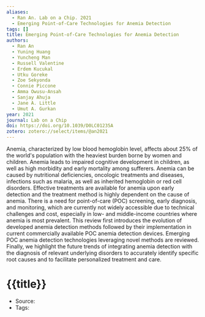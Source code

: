 ```yaml
---
aliases:
  - Ran An. Lab on a Chip. 2021
  - Emerging Point-of-Care Technologies for Anemia Detection
tags: []
title: Emerging Point-of-Care Technologies for Anemia Detection
authors:
  - Ran An
  - Yuning Huang
  - Yuncheng Man
  - Russell Valentine
  - Erdem Kucukal
  - Utku Goreke
  - Zoe Sekyonda
  - Connie Piccone
  - Amma Owusu-Ansah
  - Sanjay Ahuja
  - Jane A. Little
  - Umut A. Gurkan
year: 2021
journal: Lab on a Chip
doi: https://doi.org/10.1039/D0LC01235A
zotero: zotero://select/items/@an2021
---
```

<!-- START_ABSTRACT -->
Anemia, characterized by low blood hemoglobin level, affects about 25% of the world's population with the heaviest burden borne by women and children. Anemia leads to impaired cognitive development in children, as well as high morbidity and early mortality among sufferers. Anemia can be caused by nutritional deficiencies, oncologic treatments and diseases, infections such as malaria, as well as inherited hemoglobin or red cell disorders. Effective treatments are available for anemia upon early detection and the treatment method is highly dependent on the cause of anemia. There is a need for point-of-care (POC) screening, early diagnosis, and monitoring, which are currently not widely accessible due to technical challenges and cost, especially in low- and middle-income countries where anemia is most prevalent. This review first introduces the evolution of developed anemia detection methods followed by their implementation in current commercially available POC anemia detection devices. Emerging POC anemia detection technologies leveraging novel methods are reviewed. Finally, we highlight the future trends of integrating anemia detection with the diagnosis of relevant underlying disorders to accurately identify specific root causes and to facilitate personalized treatment and care.
<!-- END_ABSTRACT -->

<!-- START_TEMPLATE -->
# {{title}}

- Source:
- Tags: 
<!-- END_TEMPLATE -->
